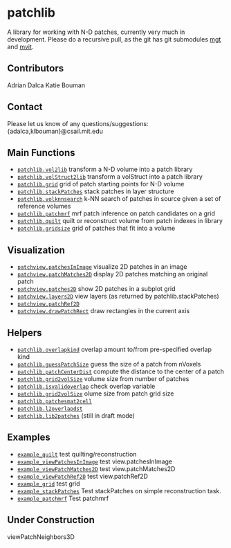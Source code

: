 patchlib
========

A library for working with N-D patches, currently very much in development.
Please do a recursive pull, as the git has git submodules [mgt](https://github.com/adalca/mgt) and [mvit](https://github.com/adalca/mivt).

## Contributors
Adrian Dalca
Katie Bouman

## Contact
Please let us know of any questions/suggestions: {adalca,klbouman}@csail.mit.edu

Main Functions
--------------
- [`patchlib.vol2lib`](src/@patchlib/vol2lib.m) transform a N-D volume into a patch library
- [`patchlib.volStruct2lib`](src/@patchlib/volStruct2lib.m) transform a volStruct into a patch library
- [`patchlib.grid`](src/@patchlib/grid.m) grid of patch starting points for N-D volume
- [`patchlib.stackPatches`](src/@patchlib/stackPatches.m) stack patches in layer structure
- [`patchlib.volknnsearch`](src/@patchlib/volknnsearch.m) k-NN search of patches in source given a set of reference volumes
- [`patchlib.patchmrf`](src/@patchlib/patchmrf.m) mrf patch inference on patch candidates on a grid
- [`patchlib.quilt`](src/@patchlib/quilt.m) quilt or reconstruct volume from patch indexes in library
- [`patchlib.gridsize`](src/@patchlib/gridsize.m) grid of patches that fit into a volume

Visualization
-------------
- [`patchview.patchesInImage`](src/@patchview/patchesInImage.m) visualize 2D patches in an image
- [`patchview.patchMatches2D`](src/@patchview/patchMatches2D.m) display 2D patches matching an original patch
- [`patchview.patches2D`](src/@patchview/patches2D.m) show 2D patches in a subplot grid
- [`patchview.layers2D`](src/@patchview/layers2D.m) view layers (as returned by patchlib.stackPatches)
- [`patchview.patchRef2D`](src/@patchview/patchRef2D.m)
- [`patchview.drawPatchRect`](src/@patchview/drawPatchRect.m)  draw rectangles in the current axis

Helpers
-------
- [`patchlib.overlapkind`](src/@patchlib/overlapkind.m) overlap amount to/from pre-specified overlap kind
- [`patchlib.guessPatchSize`](src/@patchlib/guessPatchSize.m) guess the size of a patch from nVoxels
- [`patchlib.patchCenterDist`](src/@patchlib/patchCenterDist.m) compute the distance to the center of a patch
- [`patchlib.grid2volSize`](src/@patchlib/grid2volSize.m) volume size from number of patches
- [`patchlib.isvalidoverlap`](src/@patchlib/isvalidoverlap.m) check overlap variable
- [`patchlib.grid2volSize`](src/@patchlib/grid2volSize.m) olume size from patch grid size
- [`patchlib.patchesmat2cell`](src/@patchlib/patchesmat2cell.m)
- [`patchlib.l2overlapdst`](src/@patchlib/l2overlapdst.m)
- [`patchlib.lib2patches`](src/@patchlib/lib2patches.m) (still in draft mode)

Examples
--------
- [`example_quilt`](examples/example_quilt.m) test quilting/reconstruction
- [`example_viewPatchesInImage`](examples/example_viewPatchesInImage.m) test view.patchesInImage
- [`example_viewPatchMatches2D`](examples/example_viewPatchMatches2D.m) test view.patchMatches2D
- [`example_viewPatchRef2D`](examples/example_viewPatchRef2D.m) test view.patchRef2D
- [`example_grid`](examples/example_grid.m) test grid
- [`example_stackPatches`](examples/example_stackPatches.m) Test stackPatches on simple reconstruction task.
- [`example_patchmrf`](examples/example_patchmrf.m) Test patchmrf

Under Construction
------------------
viewPatchNeighbors3D
